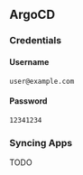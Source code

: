 ArgoCD
---

### Credentials

#### Username
```text
user@example.com
```

#### Password
```text
12341234
```

### Syncing Apps

TODO
